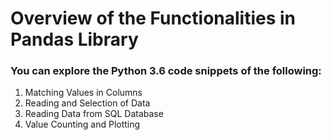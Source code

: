 # Overview of the Functionalities in Pandas Library

### You can explore the Python 3.6 code snippets of the following:
1. Matching Values in Columns
2. Reading and Selection of Data
3. Reading Data from SQL Database
4. Value Counting and Plotting
